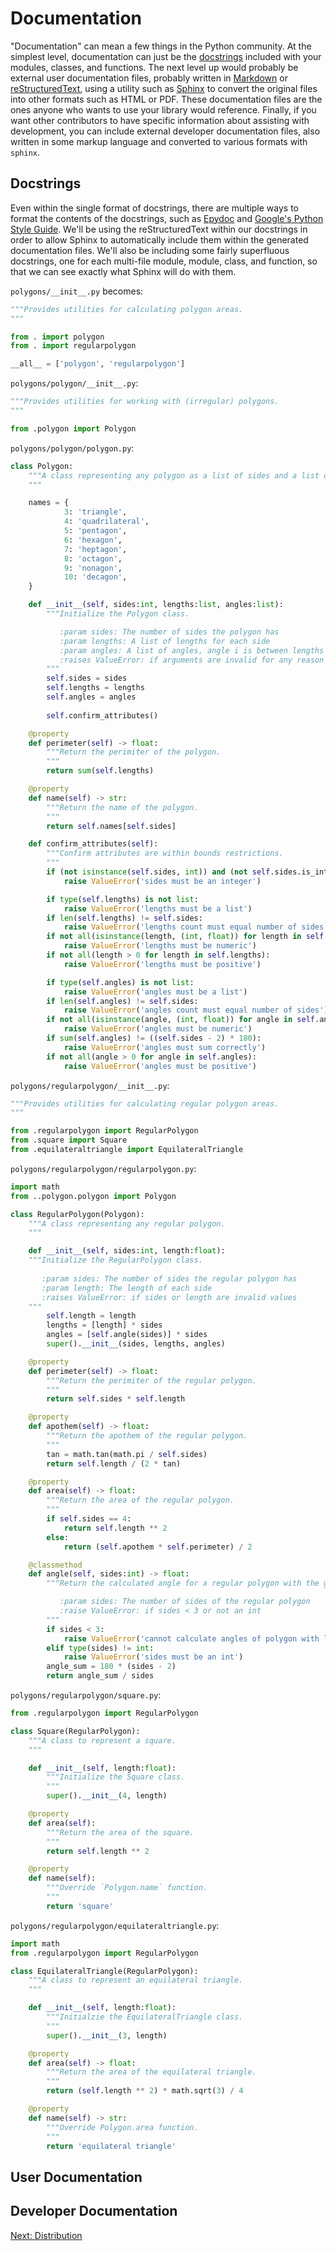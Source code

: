 Documentation
=============

"Documentation" can mean a few things in the Python community. At the simplest level, documentation can just be the [docstrings][2] included with your modules, classes, and functions. The next level up would probably be external user documentation files, probably written in [Markdown][3] or [reStructuredText][4], using a utility such as [Sphinx][5] to convert the original files into other formats such as HTML or PDF. These documentation files are the ones anyone who wants to use your library would reference. Finally, if you want other contributors to have specific information about assisting with development, you can include external developer documentation files, also written in some markup language and converted to various formats with `sphinx`.

Docstrings
----------

Even within the single format of docstrings, there are multiple ways to format the contents of the docstrings, such as [Epydoc][6] and [Google's Python Style Guide][7]. We'll be using the reStructuredText within our docstrings in order to allow Sphinx to automatically include them within the generated documentation files. We'll also be including some fairly superfluous docstrings, one for each multi-file module, module, class, and function, so that we can see exactly what Sphinx will do with them.

`polygons/__init__.py` becomes:

```python
"""Provides utilities for calculating polygon areas.
"""

from . import polygon
from . import regularpolygon

__all__ = ['polygon', 'regularpolygon']
```

`polygons/polygon/__init__.py`:

```python
"""Provides utilities for working with (irregular) polygons.
"""

from .polygon import Polygon
```

`polygons/polygon/polygon.py`:

```python
class Polygon:
    """A class representing any polygon as a list of sides and a list of angles.
    """

    names = {
            3: 'triangle',
            4: 'quadrilateral',
            5: 'pentagon',
            6: 'hexagon',
            7: 'heptagon',
            8: 'octagon',
            9: 'nonagon',
            10: 'decagon',
    }

    def __init__(self, sides:int, lengths:list, angles:list):
        """Initialize the Polygon class.

           :param sides: The number of sides the polygon has
           :param lengths: A list of lengths for each side
           :param angles: A list of angles, angle i is between lengths i and i + 1
           :raises ValueError: if arguments are invalid for any reason
        """
        self.sides = sides
        self.lengths = lengths
        self.angles = angles
        
        self.confirm_attributes()

    @property
    def perimeter(self) -> float:
        """Return the perimiter of the polygon.
        """
        return sum(self.lengths)

    @property
    def name(self) -> str:
        """Return the name of the polygon.
        """
        return self.names[self.sides]

    def confirm_attributes(self):
        """Confirm attributes are within bounds restrictions.
        """
        if (not isinstance(self.sides, int)) and (not self.sides.is_integer()):
            raise ValueError('sides must be an integer')

        if type(self.lengths) is not list:
            raise ValueError('lengths must be a list')
        if len(self.lengths) != self.sides:
            raise ValueError('lengths count must equal number of sides')
        if not all(isinstance(length, (int, float)) for length in self.lengths):
            raise ValueError('lengths must be numeric')
        if not all(length > 0 for length in self.lengths):
            raise ValueError('lengths must be positive')

        if type(self.angles) is not list:
            raise ValueError('angles must be a list')
        if len(self.angles) != self.sides:
            raise ValueError('angles count must equal number of sides')
        if not all(isinstance(angle, (int, float)) for angle in self.angles):
            raise ValueError('angles must be numeric')
        if sum(self.angles) != ((self.sides - 2) * 180):
            raise ValueError('angles must sum correctly')
        if not all(angle > 0 for angle in self.angles):
            raise ValueError('angles must be positive')
```

`polygons/regularpolygon/__init__.py`:

```python
"""Provides utilities for calculating regular polygon areas.
"""

from .regularpolygon import RegularPolygon
from .square import Square
from .equilateraltriangle import EquilateralTriangle
```

`polygons/regularpolygon/regularpolygon.py`:

```python
import math
from ..polygon.polygon import Polygon

class RegularPolygon(Polygon):
    """A class representing any regular polygon.
    """

    def __init__(self, sides:int, length:float):
    """Initialize the RegularPolygon class.
    
       :param sides: The number of sides the regular polygon has
       :param length: The length of each side
       :raises ValueError: if sides or length are invalid values
    """
        self.length = length
        lengths = [length] * sides
        angles = [self.angle(sides)] * sides
        super().__init__(sides, lengths, angles)

    @property
    def perimeter(self) -> float:
        """Return the perimiter of the regular polygon.
        """
        return self.sides * self.length

    @property
    def apothem(self) -> float:
        """Return the apothem of the regular polygon.
        """
        tan = math.tan(math.pi / self.sides)
        return self.length / (2 * tan)

    @property
    def area(self) -> float:
        """Return the area of the regular polygon.
        """
        if self.sides == 4:
            return self.length ** 2
        else:
            return (self.apothem * self.perimeter) / 2

    @classmethod
    def angle(self, sides:int) -> float:
        """Return the calculated angle for a regular polygon with the given sides.

           :param sides: The number of sides of the regular polygon
           :raise ValueError: if sides < 3 or not an int
        """
        if sides < 3:
            raise ValueError('cannot calculate angles of polygon with less than 3 sides')
        elif type(sides) != int:
            raise ValueError('sides must be an int')
        angle_sum = 180 * (sides - 2)
        return angle_sum / sides
```

`polygons/regularpolygon/square.py`:

```python
from .regularpolygon import RegularPolygon

class Square(RegularPolygon):
    """A class to represent a square.
    """

    def __init__(self, length:float):
        """Initialize the Square class.
        """
        super().__init__(4, length)

    @property
    def area(self):
        """Return the area of the square.
        """
        return self.length ** 2

    @property
    def name(self):
        """Override `Polygon.name` function.
        """
        return 'square'
```

`polygons/regularpolygon/equilateraltriangle.py`:

```python
import math
from .regularpolygon import RegularPolygon

class EquilateralTriangle(RegularPolygon):
    """A class to represent an equilateral triangle.
    """

    def __init__(self, length:float):
        """Initialzie the EquilateralTriangle class.
        """
        super().__init__(3, length)

    @property
    def area(self) -> float:
        """Return the area of the equilateral triangle.
        """
        return (self.length ** 2) * math.sqrt(3) / 4

    @property
    def name(self) -> str:
        """Override Polygon.area function.
        """
        return 'equilateral triangle'
```

User Documentation
------------------

Developer Documentation
-----------------------

[Next: Distribution][1]

[1]: ch_06_dist.md 'Chapter 6: Distribution'
[2]: https://www.python.org/dev/peps/pep-0257/ 'PEP 257 — Docstring Conventions'
[3]: https://daringfireball.net/projects/markdown/ 'Markdown'
[4]: http://docutils.sourceforge.net/rst.html 'reStructuredText'
[5]: http://www.sphinx-doc.org/en/stable/ 'Sphinx'
[6]: http://epydoc.sourceforge.net/ 'Epidoc'
[7]: https://google.github.io/styleguide/pyguide.html?showone=Comments#Comments "Google's Python Style Guide"

<!--
http://docs.python-guide.org/en/latest/writing/documentation/
https://www.youtube.com/watch?feature=player_embedded&v=oJsUvBQyHBs
-->
